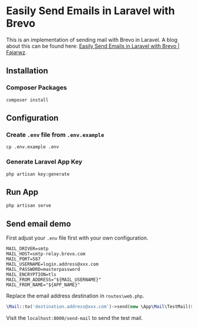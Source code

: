 # Easily Send Emails in Laravel with Brevo
This is an implementation of sending mail with Brevo in Laravel. A blog about this can be found here: [Easily Send Emails in Laravel with Brevo | Fajarwz](https://fajarwz.com/blog/easily-send-emails-in-laravel-with-brevo/).

## Installation

### Composer Packages 
```
composer install
```

## Configuration

### Create `.env` file from `.env.example`
```
cp .env.example .env
```

### Generate Laravel App Key
```
php artisan key:generate
```

## Run App
```
php artisan serve
```

## Send email demo

First adjust your `.env` file first with your own configuration.

```
MAIL_DRIVER=smtp
MAIL_HOST=smtp-relay.brevo.com
MAIL_PORT=587
MAIL_USERNAME=login.address@xxx.com
MAIL_PASSWORD=masterpassword
MAIL_ENCRYPTION=tls
MAIL_FROM_ADDRESS="${MAIL_USERNAME}"
MAIL_FROM_NAME="${APP_NAME}"
```

Replace the email address destination in `routes\web.php`.

```php
\Mail::to('destination.address@xxx.com')->send(new \App\Mail\TestMail($details));
```

Visit the `localhost:8000/send-mail` to send the test mail.